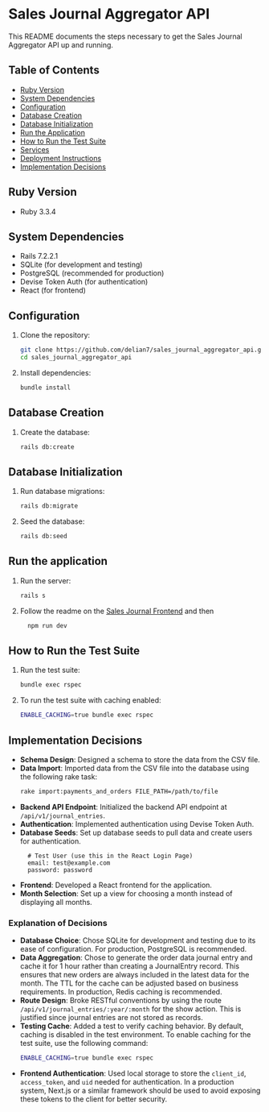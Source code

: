 # Sales Journal Aggregator API

This README documents the steps necessary to get the Sales Journal Aggregator API up and running.

## Table of Contents

- [Ruby Version](#ruby-version)
- [System Dependencies](#system-dependencies)
- [Configuration](#configuration)
- [Database Creation](#database-creation)
- [Database Initialization](#database-initialization)
- [Run the Application](#run-the-application)
- [How to Run the Test Suite](#how-to-run-the-test-suite)
- [Services](#services)
- [Deployment Instructions](#deployment-instructions)
- [Implementation Decisions](#implementation-decisions)

## Ruby Version

- Ruby 3.3.4

## System Dependencies

- Rails 7.2.2.1
- SQLite (for development and testing)
- PostgreSQL (recommended for production)
- Devise Token Auth (for authentication)
- React (for frontend)

## Configuration

1. Clone the repository:
    ```sh
    git clone https://github.com/delian7/sales_journal_aggregator_api.git
    cd sales_journal_aggregator_api
    ```

2. Install dependencies:
    ```sh
    bundle install
    ```

## Database Creation

1. Create the database:
    ```sh
    rails db:create
    ```

## Database Initialization

1. Run database migrations:
    ```sh
    rails db:migrate
    ```

2. Seed the database:
    ```sh
    rails db:seed
    ```

## Run the application

1. Run the server:
    ```sh
    rails s
    ```

2. Follow the readme on the [Sales Journal Frontend](https://github.com/delian7/sales-journal) and then
    ```sh
      npm run dev
    ```

## How to Run the Test Suite

1. Run the test suite:
    ```sh
    bundle exec rspec
    ```

2. To run the test suite with caching enabled:
    ```sh
    ENABLE_CACHING=true bundle exec rspec
    ```

## Implementation Decisions

- **Schema Design**: Designed a schema to store the data from the CSV file.
- **Data Import**: Imported data from the CSV file into the database using the following rake task:
    ```sh
    rake import:payments_and_orders FILE_PATH=/path/to/file
    ```
- **Backend API Endpoint**: Initialized the backend API endpoint at `/api/v1/journal_entries`.
- **Authentication**: Implemented authentication using Devise Token Auth.
- **Database Seeds**: Set up database seeds to pull data and create users for authentication.
  ```
    # Test User (use this in the React Login Page)
    email: test@example.com
    password: password
  ```
- **Frontend**: Developed a React frontend for the application.
- **Month Selection**: Set up a view for choosing a month instead of displaying all months.

### Explanation of Decisions

- **Database Choice**: Chose SQLite for development and testing due to its ease of configuration. For production, PostgreSQL is recommended.
- **Data Aggregation**: Chose to generate the order data journal entry and cache it for 1 hour rather than creating a JournalEntry record. This ensures that new orders are always included in the latest data for the month. The TTL for the cache can be adjusted based on business requirements. In production, Redis caching is recommended.
- **Route Design**: Broke RESTful conventions by using the route `/api/v1/journal_entries/:year/:month` for the show action. This is justified since journal entries are not stored as records.
- **Testing Cache**: Added a test to verify caching behavior. By default, caching is disabled in the test environment. To enable caching for the test suite, use the following command:
    ```sh
    ENABLE_CACHING=true bundle exec rspec
    ```
- **Frontend Authentication**: Used local storage to store the `client_id`, `access_token`, and `uid` needed for authentication. In a production system, Next.js or a similar framework should be used to avoid exposing these tokens to the client for better security.